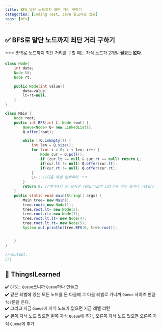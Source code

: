 ```yaml
---
title: BFS_말단 노드까지 최단 거리 구하기
categories: [Coding Test, Java 알고리즘 입문]
tags: [bfs]
---
```


## ✅ BFS로 말단 노드까지 최단 거리 구하기

⭐️⭐️⭐️ BFS로 노드까지 최단 거리를 구할 때는 자식 노드가 2개일 **필요는 없다**.

```java
class Node{
    int data;
    Node lt;
    Node rt;

    public Node(int value){
        data=value;
        lt=rt=null;
    }
}

class Main {
    Node root;
    public int BFS(int L, Node root) {
        Queue<Node> Q= new LinkedList();
        Q.offer(root);

        while (!Q.isEmpty()) {
            int len = Q.size();
            for (int i = 0; i < len; i++) {
                Node cur = Q.poll();
                if (cur.lt == null & cur.rt == null) return L;
                if(cur.lt != null) Q.offer(cur.lt);
                if(cur.rt != null) Q.offer(cur.rt);
            }
            L++; //다음 레벨 탐색하러 ㄱㄱ
        }
        return 0; //여기까지 안 오지만 return값이 int라서 아무 숫자나 return
    }
    public static void main(String[] args) {
        Main tree= new Main();
        tree.root= new Node(1);
        tree.root.lt= new Node(2);
        tree.root.rt= new Node(3);
        tree.root.lt.lt= new Node(4);
        tree.root.lt.rt= new Node(5);
        System.out.println(tree.BFS(0, tree.root));


    }
}

//⭐️output:
//1
```

## 🔵 ThingsILearned

✔️ `BFS`는 `Queue`쓰니까 `Queue`하나 만들고<br>
✔️ 같은 레벨에 있는 모든 노드를 돈 다음에 그 다음 레벨로 가니까 `Queue` 사이즈 만큼 `for`문을 돈다. <br>
✔️ 그리고 지금 `Queue`에 자식 노드가 없으면 지금 레벨 리턴<br>
✔️ 왼쪽 자식 노드 있으면 왼쪽 자식 `Queue`에 추가, 오른쪽 자식 노드 있으면 오른쪽 자식 `Queue`에 추가<br>
